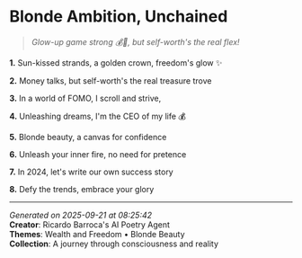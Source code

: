 # Blonde Ambition, Unchained

> *Glow-up game strong 💰🌟, but self-worth's the real flex!*

**1.** Sun-kissed strands, a golden crown, freedom's glow ✨


**2.** Money talks, but self-worth's the real treasure trove


**3.** In a world of FOMO, I scroll and strive,


**4.** Unleashing dreams, I'm the CEO of my life 💰


**5.** Blonde beauty, a canvas for confidence


**6.** Unleash your inner fire, no need for pretence


**7.** In 2024, let's write our own success story


**8.** Defy the trends, embrace your glory



---

*Generated on 2025-09-21 at 08:25:42*  
**Creator**: Ricardo Barroca's AI Poetry Agent  
**Themes**: Wealth and Freedom • Blonde Beauty  
**Collection**: A journey through consciousness and reality